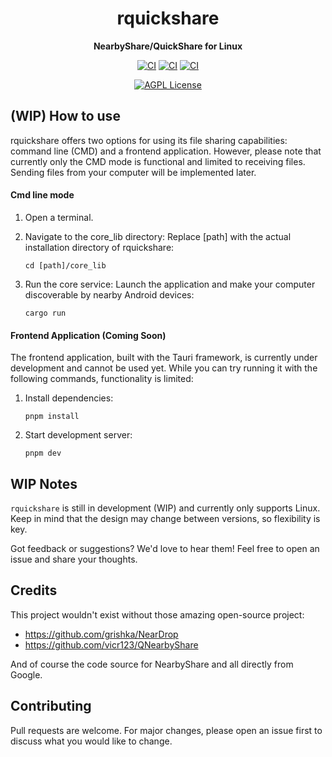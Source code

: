 <div align="center">
  <h1>rquickshare</h1>
  <p>
    <strong>NearbyShare/QuickShare for Linux</strong>
  </p>
  <p>

[![CI](https://github.com/Martichou/rquickshare/actions/workflows/build_ubuntu.yml/badge.svg)](https://github.com/Martichou/rquickshare/actions)
[![CI](https://github.com/Martichou/rquickshare/actions/workflows/lint.yml/badge.svg)](https://github.com/Martichou/rquickshare/actions)
[![CI](https://github.com/Martichou/rquickshare/actions/workflows/clippy.yml/badge.svg)](https://github.com/Martichou/rquickshare/actions)

[![AGPL License](https://img.shields.io/badge/license-AGPL-blue.svg)](LICENSE)

  </p>
</div>

(WIP) How to use
--------------------------

rquickshare offers two options for using its file sharing capabilities: command line (CMD) and a frontend application. However, please note that currently only the CMD mode is functional and limited to receiving files. Sending files from your computer will be implemented later.

#### Cmd line mode

1. Open a terminal.

2. Navigate to the core_lib directory: Replace [path] with the actual installation directory of rquickshare:

	```
	cd [path]/core_lib
	```

3. Run the core service: Launch the application and make your computer discoverable by nearby Android devices:

	```
	cargo run
	```

#### Frontend Application (Coming Soon)
The frontend application, built with the Tauri framework, is currently under development and cannot be used yet. While you can try running it with the following commands, functionality is limited:

1. Install dependencies:

	```
	pnpm install
	```

2. Start development server:

	```
	pnpm dev
	```

WIP Notes
--------------------------

`rquickshare` is still in development (WIP) and currently only supports Linux. Keep in mind that the design may change between versions, so flexibility is key.

Got feedback or suggestions? We'd love to hear them! Feel free to open an issue and share your thoughts.


Credits
--------------------------

This project wouldn't exist without those amazing open-source project:

- https://github.com/grishka/NearDrop
- https://github.com/vicr123/QNearbyShare

And of course the code source for NearbyShare and all directly from Google.


Contributing
--------------------------

Pull requests are welcome. For major changes, please open an issue first to discuss what you would like to change.
